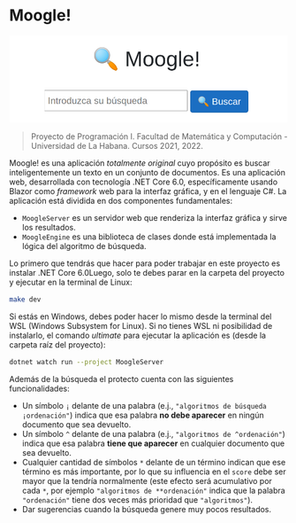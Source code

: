 # Moogle!

![](moogle.png)

> Proyecto de Programación I.
> Facultad de Matemática y Computación - Universidad de La Habana.
> Cursos 2021, 2022.

Moogle! es una aplicación *totalmente original* cuyo propósito es buscar inteligentemente un texto en un conjunto de documentos.
Es una aplicación web, desarrollada con tecnología .NET Core 6.0, específicamente usando Blazor como *framework* web para la interfaz gráfica, y en el lenguaje C#.
La aplicación está dividida en dos componentes fundamentales:

- `MoogleServer` es un servidor web que renderiza la interfaz gráfica y sirve los resultados.
- `MoogleEngine` es una biblioteca de clases donde está implementada la lógica del algoritmo de búsqueda.

Lo primero que tendrás que hacer para poder trabajar en este proyecto es instalar .NET Core 6.0Luego, solo te debes parar en la carpeta del proyecto y ejecutar en la terminal de Linux:

```bash
make dev
```
Si estás en Windows, debes poder hacer lo mismo desde la terminal del WSL (Windows Subsystem for Linux). Si no tienes WSL ni posibilidad de instalarlo, el comando *ultimate* para ejecutar la aplicación es (desde la carpeta raíz del proyecto):

```bash
dotnet watch run --project MoogleServer
```
Además de la búsqueda el protecto cuenta con las siguientes funcionalidades:
- Un símbolo `¡` delante de una palabra (e.j., `"algoritmos de búsqueda ¡ordenación"`) indica que esa palabra **no debe aparecer** en ningún documento que sea devuelto.
- Un símbolo `^` delante de una palabra (e.j., `"algoritmos de ^ordenación"`) indica que esa palabra **tiene que aparecer** en cualquier documento que sea devuelto.
- Cualquier cantidad de símbolos `*` delante de un término indican que ese término es más importante, por lo que su influencia en el `score` debe ser mayor que la tendría normalmente (este efecto será acumulativo por cada `*`, por ejemplo `"algoritmos de **ordenación"` indica que la palabra `"ordenación"` tiene dos veces más prioridad que `"algoritmos"`).
- Dar sugerencias cuando la búsqueda genere muy pocos resultados.